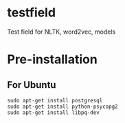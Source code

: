 # testfield
Test field for NLTK, word2vec, models

# Pre-installation 
## For Ubuntu
	sudo apt-get install postgresql
	sudo apt-get install python-psycopg2
	sudo apt-get install libpq-dev

